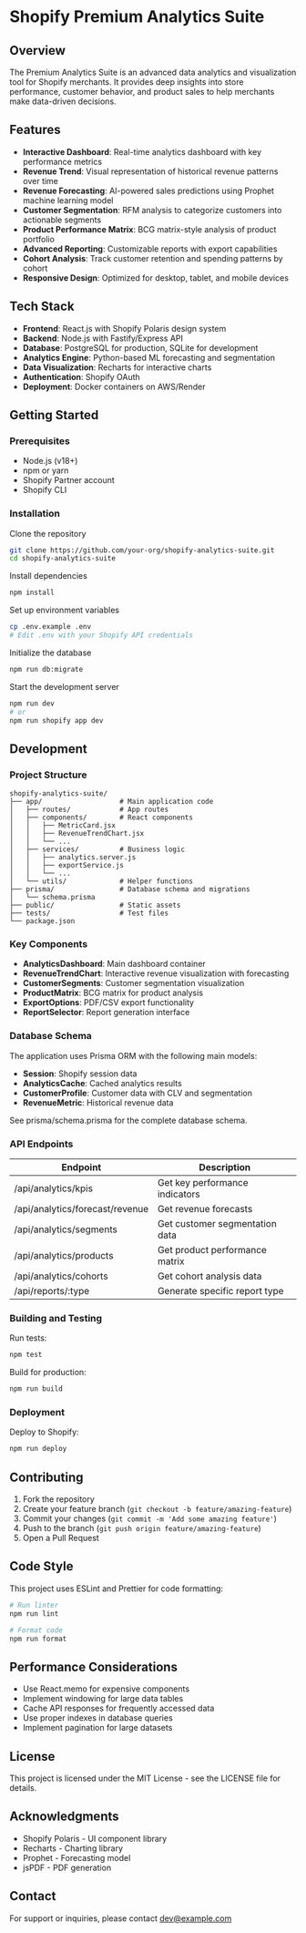 # Shopify Premium Analytics Suite

## Overview
The Premium Analytics Suite is an advanced data analytics and visualization tool for Shopify merchants. It provides deep insights into store performance, customer behavior, and product sales to help merchants make data-driven decisions.

## Features

- **Interactive Dashboard**: Real-time analytics dashboard with key performance metrics
- **Revenue Trend**: Visual representation of historical revenue patterns over time
- **Revenue Forecasting**: AI-powered sales predictions using Prophet machine learning model
- **Customer Segmentation**: RFM analysis to categorize customers into actionable segments
- **Product Performance Matrix**: BCG matrix-style analysis of product portfolio
- **Advanced Reporting**: Customizable reports with export capabilities
- **Cohort Analysis**: Track customer retention and spending patterns by cohort
- **Responsive Design**: Optimized for desktop, tablet, and mobile devices

## Tech Stack

- **Frontend**: React.js with Shopify Polaris design system
- **Backend**: Node.js with Fastify/Express API
- **Database**: PostgreSQL for production, SQLite for development
- **Analytics Engine**: Python-based ML forecasting and segmentation
- **Data Visualization**: Recharts for interactive charts
- **Authentication**: Shopify OAuth
- **Deployment**: Docker containers on AWS/Render

## Getting Started
### Prerequisites

- Node.js (v18+)
- npm or yarn
- Shopify Partner account
- Shopify CLI

### Installation

Clone the repository
```bash
git clone https://github.com/your-org/shopify-analytics-suite.git
cd shopify-analytics-suite
```

Install dependencies
```bash
npm install
```

Set up environment variables
```bash
cp .env.example .env
# Edit .env with your Shopify API credentials
```

Initialize the database
```bash
npm run db:migrate
```

Start the development server
```bash
npm run dev
# or
npm run shopify app dev
```

## Development
### Project Structure
```
shopify-analytics-suite/
├── app/                   # Main application code
│   ├── routes/            # App routes
│   ├── components/        # React components
│   │   ├── MetricCard.jsx
│   │   ├── RevenueTrendChart.jsx
│   │   └── ...
│   ├── services/          # Business logic
│   │   ├── analytics.server.js
│   │   ├── exportService.js
│   │   └── ...
│   └── utils/             # Helper functions
├── prisma/                # Database schema and migrations
│   └── schema.prisma
├── public/                # Static assets
├── tests/                 # Test files
└── package.json
```

### Key Components

- **AnalyticsDashboard**: Main dashboard container
- **RevenueTrendChart**: Interactive revenue visualization with forecasting
- **CustomerSegments**: Customer segmentation visualization
- **ProductMatrix**: BCG matrix for product analysis
- **ExportOptions**: PDF/CSV export functionality
- **ReportSelector**: Report generation interface

### Database Schema
The application uses Prisma ORM with the following main models:

- **Session**: Shopify session data
- **AnalyticsCache**: Cached analytics results
- **CustomerProfile**: Customer data with CLV and segmentation
- **RevenueMetric**: Historical revenue data

See prisma/schema.prisma for the complete database schema.

### API Endpoints
| Endpoint | Description |
|----------|-------------|
| /api/analytics/kpis | Get key performance indicators |
| /api/analytics/forecast/revenue | Get revenue forecasts |
| /api/analytics/segments | Get customer segmentation data |
| /api/analytics/products | Get product performance matrix |
| /api/analytics/cohorts | Get cohort analysis data |
| /api/reports/:type | Generate specific report type |

### Building and Testing
Run tests:
```bash
npm test
```

Build for production:
```bash
npm run build
```

### Deployment
Deploy to Shopify:
```bash
npm run deploy
```

## Contributing

1. Fork the repository
2. Create your feature branch (`git checkout -b feature/amazing-feature`)
3. Commit your changes (`git commit -m 'Add some amazing feature'`)
4. Push to the branch (`git push origin feature/amazing-feature`)
5. Open a Pull Request

## Code Style
This project uses ESLint and Prettier for code formatting:
```bash
# Run linter
npm run lint

# Format code
npm run format
```

## Performance Considerations

- Use React.memo for expensive components
- Implement windowing for large data tables
- Cache API responses for frequently accessed data
- Use proper indexes in database queries
- Implement pagination for large datasets

## License
This project is licensed under the MIT License - see the LICENSE file for details.

## Acknowledgments

- Shopify Polaris - UI component library
- Recharts - Charting library
- Prophet - Forecasting model
- jsPDF - PDF generation

## Contact
For support or inquiries, please contact dev@example.com
